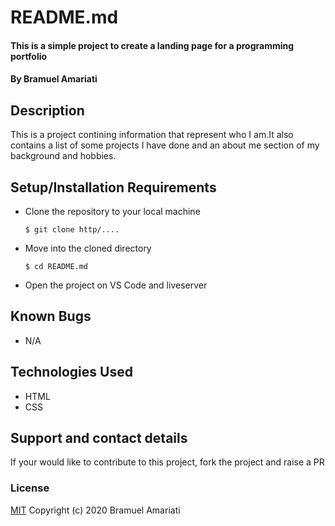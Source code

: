 # README.md
#### This is a simple project to create a landing page for a programming portfolio
#### By Bramuel Amariati
## Description
This is a project contining information that represent who I am.It also contains a list of some projects I have done and an about me section of my background and hobbies.
## Setup/Installation Requirements
* Clone the repository to your local machine
    ```
    $ git clone http/....
    ```
* Move into the cloned directory
    ```
    $ cd README.md
    ```
* Open the project on VS Code and liveserver
## Known Bugs
* N/A
## Technologies Used
* HTML
* CSS
## Support and contact details
If your would like to contribute to this project, fork the project and raise a PR
### License
[MIT](https://choosealicense.com/licenses/mit/)
Copyright (c) 2020 Bramuel Amariati
